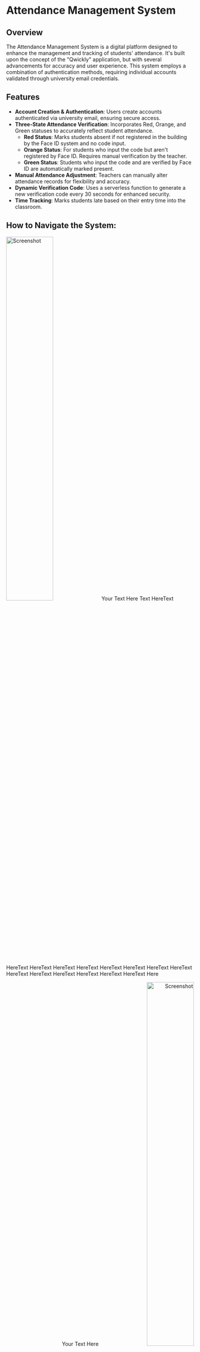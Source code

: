 # Attendance Management System

## Overview

The Attendance Management System is a digital platform designed to enhance the management and tracking of students' attendance. It's built upon the concept of the "Qwickly" application, but with several advancements for accuracy and user experience. This system employs a combination of authentication methods, requiring individual accounts validated through university email credentials.

## Features

- **Account Creation & Authentication**: Users create accounts authenticated via university email, ensuring secure access.
- **Three-State Attendance Verification**: Incorporates Red, Orange, and Green statuses to accurately reflect student attendance.
  - **Red Status**: Marks students absent if not registered in the building by the Face ID system and no code input.
  - **Orange Status**: For students who input the code but aren't registered by Face ID. Requires manual verification by the teacher.
  - **Green Status**: Students who input the code and are verified by Face ID are automatically marked present.
- **Manual Attendance Adjustment**: Teachers can manually alter attendance records for flexibility and accuracy.
- **Dynamic Verification Code**: Uses a serverless function to generate a new verification code every 30 seconds for enhanced security.
- **Time Tracking**: Marks students late based on their entry time into the classroom.

## How to Navigate the System:

<!-- Image on the left, text on the right -->
<p align="left">
  <img src="https://github.com/rorosaga/Classlink/assets/133862511/c1df9948-70c9-40b8-94c6-7c1f530f7c0e" alt="Screenshot" width="50%">
  <span>Your Text Here Text HereText HereText HereText HereText HereText HereText HereText HereText HereText HereText HereText HereText HereText HereText HereText Here</span>
</p>

<!-- Text on the left, image on the right -->
<p align="right">
  <span>Your Text Here</span>
  <img src="https://github.com/rorosaga/Classlink/assets/133862511/32d44463-d570-47f1-98fe-ea10bf551c22" alt="Screenshot" width="50%">
</p>

<!-- Image on the left, text on the right -->
<p align="left">
  <img src="https://github.com/rorosaga/Classlink/assets/133862511/ce815f88-0b4a-4739-a686-0a952c86e816" alt="Screenshot" width="50%">
  <span>Your Text Here</span>
</p>

<!-- Text on the left, image on the right -->
<p align="right">
  <span>Your Text Here</span>
  <img src="https://github.com/rorosaga/Classlink/assets/133862511/dec8a74f-8e33-43e4-9cbc-5239556ef250" alt="Screenshot" width="50%">
</p>


## Acknowledgments

- Credits to the original "Qwickly" application for inspiration.
- Thanks to all contributors who have invested their time in improving this project.
